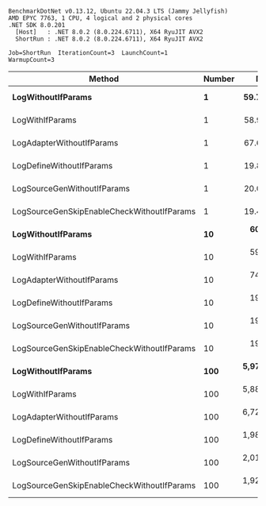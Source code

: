 ```

BenchmarkDotNet v0.13.12, Ubuntu 22.04.3 LTS (Jammy Jellyfish)
AMD EPYC 7763, 1 CPU, 4 logical and 2 physical cores
.NET SDK 8.0.201
  [Host]   : .NET 8.0.2 (8.0.224.6711), X64 RyuJIT AVX2
  ShortRun : .NET 8.0.2 (8.0.224.6711), X64 RyuJIT AVX2

Job=ShortRun  IterationCount=3  LaunchCount=1  
WarmupCount=3  

```
| Method                                     | Number | Mean        | Error      | StdDev    | Min         | Max         | Gen0   | Allocated |
|------------------------------------------- |------- |------------:|-----------:|----------:|------------:|------------:|-------:|----------:|
| **LogWithoutIfParams**                         | **1**      |    **59.78 ns** |   **2.719 ns** |  **0.149 ns** |    **59.61 ns** |    **59.89 ns** | **0.0010** |      **88 B** |
| LogWithIfParams                            | 1      |    58.98 ns |   5.025 ns |  0.275 ns |    58.75 ns |    59.29 ns | 0.0010 |      88 B |
| LogAdapterWithoutIfParams                  | 1      |    67.64 ns |  10.444 ns |  0.572 ns |    67.03 ns |    68.16 ns | 0.0010 |      88 B |
| LogDefineWithoutIfParams                   | 1      |    19.87 ns |   2.473 ns |  0.136 ns |    19.79 ns |    20.03 ns |      - |         - |
| LogSourceGenWithoutIfParams                | 1      |    20.02 ns |   0.919 ns |  0.050 ns |    19.97 ns |    20.07 ns |      - |         - |
| LogSourceGenSkipEnableCheckWithoutIfParams | 1      |    19.41 ns |   8.333 ns |  0.457 ns |    19.13 ns |    19.94 ns |      - |         - |
| **LogWithoutIfParams**                         | **10**     |   **604.01 ns** |  **43.590 ns** |  **2.389 ns** |   **602.53 ns** |   **606.77 ns** | **0.0105** |     **880 B** |
| LogWithIfParams                            | 10     |   596.52 ns |  11.133 ns |  0.610 ns |   595.90 ns |   597.12 ns | 0.0105 |     880 B |
| LogAdapterWithoutIfParams                  | 10     |   741.65 ns |  47.912 ns |  2.626 ns |   739.00 ns |   744.25 ns | 0.0105 |     880 B |
| LogDefineWithoutIfParams                   | 10     |   198.32 ns |   9.527 ns |  0.522 ns |   198.02 ns |   198.93 ns |      - |         - |
| LogSourceGenWithoutIfParams                | 10     |   197.34 ns |   1.409 ns |  0.077 ns |   197.26 ns |   197.41 ns |      - |         - |
| LogSourceGenSkipEnableCheckWithoutIfParams | 10     |   192.48 ns |  14.855 ns |  0.814 ns |   191.74 ns |   193.35 ns |      - |         - |
| **LogWithoutIfParams**                         | **100**    | **5,975.22 ns** | **153.669 ns** |  **8.423 ns** | **5,967.81 ns** | **5,984.39 ns** | **0.0992** |    **8800 B** |
| LogWithIfParams                            | 100    | 5,881.22 ns | 210.439 ns | 11.535 ns | 5,874.38 ns | 5,894.54 ns | 0.0992 |    8800 B |
| LogAdapterWithoutIfParams                  | 100    | 6,726.85 ns | 374.727 ns | 20.540 ns | 6,706.02 ns | 6,747.09 ns | 0.0992 |    8800 B |
| LogDefineWithoutIfParams                   | 100    | 1,989.01 ns |  71.759 ns |  3.933 ns | 1,986.54 ns | 1,993.55 ns |      - |         - |
| LogSourceGenWithoutIfParams                | 100    | 2,015.21 ns | 567.215 ns | 31.091 ns | 1,989.63 ns | 2,049.81 ns |      - |         - |
| LogSourceGenSkipEnableCheckWithoutIfParams | 100    | 1,924.93 ns |  53.683 ns |  2.943 ns | 1,921.93 ns | 1,927.81 ns |      - |         - |
